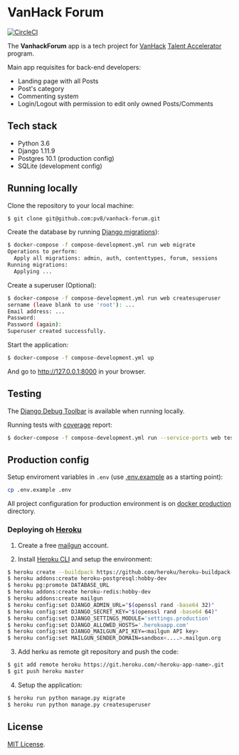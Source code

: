 # VanHack Forum

[![CircleCI](https://dl.circleci.com/status-badge/img/gh/pv8/vanhack-forum/tree/main.svg?style=svg)](https://dl.circleci.com/status-badge/redirect/gh/pv8/vanhack-forum/tree/main)

The **VanhackForum** app is a tech project for [VanHack](http://www.vanhack.com/) [Talent Accelerator](https://docs.google.com/presentation/d/1_ctXv9Zn9n0ywpzdpvz7oRvWc_pe-FfmgOAkELxqbUk/edit) program.

Main app requisites for back-end developers:
- Landing page with all Posts
- Post's category
- Commenting system
- Login/Logout with permission to edit only owned Posts/Comments


## Tech stack

- Python 3.6
- Django 1.11.9
- Postgres 10.1 (production config)
- SQLite (development config)

## Running locally

Clone the repository to your local machine:

```bash
$ git clone git@github.com:pv8/vanhack-forum.git
```

Create the database by running [Django migrations](https://docs.djangoproject.com/en/1.11/ref/django-admin/#django-admin-migrate)):

```bash
$ docker-compose -f compose-development.yml run web migrate
Operations to perform:
  Apply all migrations: admin, auth, contenttypes, forum, sessions
Running migrations:
  Applying ...
```

Create a superuser (Optional):

```bash
$ docker-compose -f compose-development.yml run web createsuperuser
sername (leave blank to use 'root'): ...
Email address: ...
Password:
Password (again):
Superuser created successfully.
```

Start the application:

```bash
$ docker-compose -f compose-development.yml up
```

And go to http://127.0.0.1:8000 in your browser.


## Testing

The [Django Debug Toolbar](https://django-debug-toolbar.readthedocs.io) is available when running locally.


Running tests with [coverage](https://coverage.readthedocs.io) report:

```bash
$ docker-compose -f compose-development.yml run --service-ports web test -- --cov-config .coveragerc --cov=.
```


## Production config

Setup enviroment variables in `.env` (use [.env.example](https://github.com/pv8/vanhack-forum/blob/master/.env.example) as a starting point):

```bash
cp .env.example .env
```

All project configuration for production environment is on [docker production](https://github.com/pv8/vanhack-forum/blob/master/docker/production) directory.

### Deploying oh [Heroku](https://www.heroku.com/)

1. Create a free [mailgun](https://www.mailgun.com/) account.

2. Install [Heroku CLI](https://devcenter.heroku.com/articles/heroku-cli) and setup the environment:

```bash
$ heroku create --buildpack https://github.com/heroku/heroku-buildpack-python
$ heroku addons:create heroku-postgresql:hobby-dev
$ heroku pg:promote DATABASE_URL
$ heroku addons:create heroku-redis:hobby-dev
$ heroku addons:create mailgun
$ heroku config:set DJANGO_ADMIN_URL="$(openssl rand -base64 32)"
$ heroku config:set DJANGO_SECRET_KEY="$(openssl rand -base64 64)"
$ heroku config:set DJANGO_SETTINGS_MODULE='settings.production'
$ heroku config:set DJANGO_ALLOWED_HOSTS='.herokuapp.com'
$ heroku config:set DJANGO_MAILGUN_API_KEY=<mailgun API key>
$ heroku config:set MAILGUN_SENDER_DOMAIN=sandbox<....>.mailgun.org
```

3. Add herku as remote git repository and push the code:
```bash
$ git add remote heroku https://git.heroku.com/<heroku-app-name>.git
$ git push heroku master
```

4. Setup the application:
```bash
$ heroku run python manage.py migrate
$ heroku run python manage.py createsuperuser
```

## License

[MIT License](https://github.com/sibtc/django-beginners-guide/blob/master/LICENSE).
